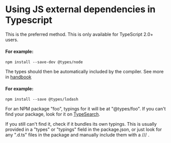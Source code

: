 # Using JS external dependencies in Typescript

This is the preferred method. This is only available for TypeScript 2.0+ users. 

#### For example:

``` npm install --save-dev @types/node ```

The types should then be automatically included by the compiler. 
See more in [handbook](http://www.typescriptlang.org/docs/handbook/declaration-files/consumption.html)

#### For example:

``` npm install --save @types/lodash ```

For an NPM package "foo", typings for it will be at "@types/foo". 
If you can't find your package, look for it on [TypeSearch](http://microsoft.github.io/TypeSearch).

If you still can't find it, check if it bundles its own typings. 
This is usually provided in a "types" or "typings" field in the package.json, or just look for any ".d.ts" 
files in the package and manually include them with a /// <reference path="" />.
